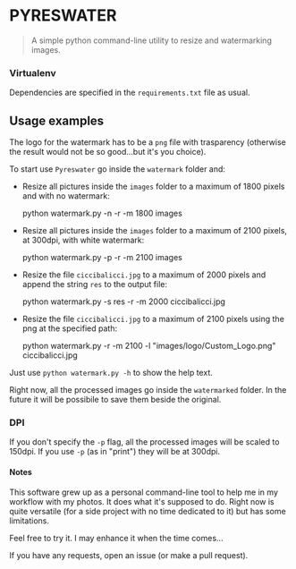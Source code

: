 # PYRESWATER

> A simple python command-line utility to resize and watermarking images.


### Virtualenv

Dependencies are specified in the `requirements.txt` file as usual.


## Usage examples

The logo for the watermark has to be a `png` file with trasparency (otherwise
the result would not be so good...but it's you choice).

To start use `Pyreswater` go inside the `watermark` folder and:


- Resize all pictures inside the `images` folder to a maximum of 1800 pixels
  and with no watermark:


    python watermark.py -n -r -m 1800 images


- Resize all pictures inside the `images` folder to a maximum of 2100 pixels,
  at 300dpi, with white watermark:


    python watermark.py -p -r -m 2100 images


- Resize the file `ciccibalicci.jpg` to a maximum of 2000 pixels and append the
  string `res` to the output file:


    python watermark.py -s res -r -m 2000 ciccibalicci.jpg


- Resize the file `ciccibalicci.jpg` to a maximum of 2100 pixels using the png
  at the specified path:


    python watermark.py -r -m 2100 -l "images/logo/Custom_Logo.png" ciccibalicci.jpg


Just use `python watermark.py -h` to show the help text.


Right now, all the processed images go inside the `watermarked` folder. In the
future it will be possibile to save them beside the original.


### DPI

If you don't specify the `-p` flag, all the processed images will be
scaled to 150dpi. If you use `-p` (as in "print") they will be at 300dpi.


#### Notes

This software grew up as a personal command-line tool to help me in my workflow
with my photos. It does what it's supposed to do.
Right now is quite versatile (for a side project with no time dedicated to it)
but has some limitations.

Feel free to try it. I may enhance it when the time comes...

If you have any requests, open an issue (or make a pull request).
